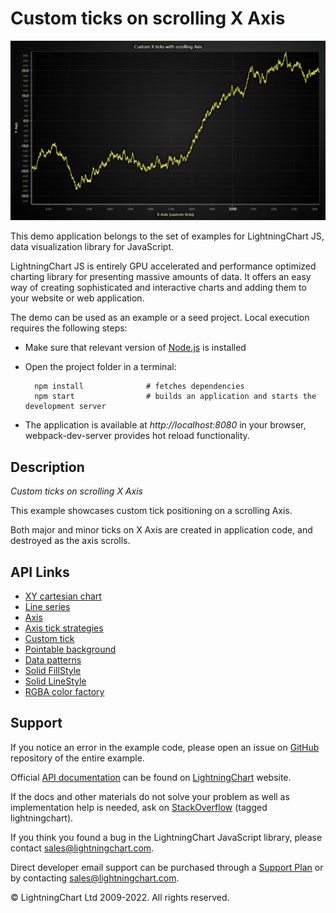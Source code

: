 # Custom ticks on scrolling X Axis

![Custom ticks on scrolling X Axis](customTicksScrolling-darkGold.png)

This demo application belongs to the set of examples for LightningChart JS, data visualization library for JavaScript.

LightningChart JS is entirely GPU accelerated and performance optimized charting library for presenting massive amounts of data. It offers an easy way of creating sophisticated and interactive charts and adding them to your website or web application.

The demo can be used as an example or a seed project. Local execution requires the following steps:

-   Make sure that relevant version of [Node.js](https://nodejs.org/en/download/) is installed
-   Open the project folder in a terminal:

          npm install              # fetches dependencies
          npm start                # builds an application and starts the development server

-   The application is available at _http://localhost:8080_ in your browser, webpack-dev-server provides hot reload functionality.


## Description

_Custom ticks on scrolling X Axis_

This example showcases custom tick positioning on a scrolling Axis.

Both major and minor ticks on X Axis are created in application code, and destroyed as the axis scrolls.


## API Links

* [XY cartesian chart]
* [Line series]
* [Axis]
* [Axis tick strategies]
* [Custom tick]
* [Pointable background]
* [Data patterns]
* [Solid FillStyle]
* [Solid LineStyle]
* [RGBA color factory]


## Support

If you notice an error in the example code, please open an issue on [GitHub][0] repository of the entire example.

Official [API documentation][1] can be found on [LightningChart][2] website.

If the docs and other materials do not solve your problem as well as implementation help is needed, ask on [StackOverflow][3] (tagged lightningchart).

If you think you found a bug in the LightningChart JavaScript library, please contact sales@lightningchart.com.

Direct developer email support can be purchased through a [Support Plan][4] or by contacting sales@lightningchart.com.

[0]: https://github.com/Arction/
[1]: https://lightningchart.com/lightningchart-js-api-documentation/
[2]: https://lightningchart.com
[3]: https://stackoverflow.com/questions/tagged/lightningchart
[4]: https://lightningchart.com/support-services/

© LightningChart Ltd 2009-2022. All rights reserved.


[XY cartesian chart]: https://lightningchart.com/js-charts/api-documentation/v6.0.0/classes/ChartXY.html
[Line series]: https://lightningchart.com/js-charts/api-documentation/v6.0.0/classes/LineSeries.html
[Axis]: https://lightningchart.com/js-charts/api-documentation/v6.0.0/classes/Axis.html
[Axis tick strategies]: https://lightningchart.com/js-charts/api-documentation/v6.0.0/variables/AxisTickStrategies.html
[Custom tick]: https://lightningchart.com/js-charts/api-documentation/v6.0.0/classes/CustomTick.html
[Pointable background]: https://lightningchart.com/js-charts/api-documentation/v6.0.0/interfaces/PointableBackground.html
[Data patterns]: https://lightningchart.com/js-charts/api-documentation/v6.0.0/interfaces/DataPattern.html
[Solid FillStyle]: https://lightningchart.com/js-charts/api-documentation/v6.0.0/classes/SolidFill.html
[Solid LineStyle]: https://lightningchart.com/js-charts/api-documentation/v6.0.0/classes/SolidLine.html
[RGBA color factory]: https://lightningchart.com/js-charts/api-documentation/v6.0.0/functions/ColorRGBA.html

